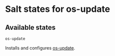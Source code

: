 # Salt states for os-update

## Available states

`os-update`

Installs and configures [os-update](https://github.com/openSUSE/os-update).
